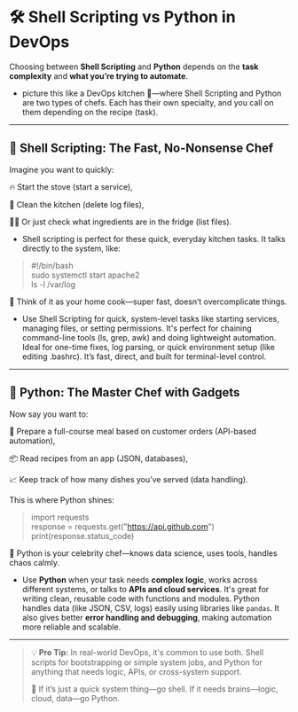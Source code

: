 # 🛠️ Shell Scripting vs Python in DevOps

Choosing between **Shell Scripting** and **Python** depends on the **task complexity** and **what you’re trying to automate**. 
- picture this like a DevOps kitchen 🍳—where Shell Scripting and Python are two types of chefs. Each has their own specialty, and you call on them depending on the recipe (task).
---

## 🧂 Shell Scripting: The Fast, No-Nonsense Chef

Imagine you want to quickly:

🔥 Start the stove (start a service),

🧽 Clean the kitchen (delete log files),

👨‍🍳 Or just check what ingredients are in the fridge (list files).

- Shell scripting is perfect for these quick, everyday kitchen tasks.
It talks directly to the system, like:

> #!/bin/bash <br> sudo systemctl start apache2 <br> ls -l /var/log


🧠 Think of it as your home cook—super fast, doesn’t overcomplicate things.
- Use Shell Scripting for quick, system-level tasks like starting services, managing files, or setting permissions. It's perfect for chaining command-line tools (ls, grep, awk) and doing lightweight automation. Ideal for one-time fixes, log parsing, or quick environment setup (like editing .bashrc). It’s fast, direct, and built for terminal-level control.

---

## 🍳 Python: The Master Chef with Gadgets

Now say you want to:

🍱 Prepare a full-course meal based on customer orders (API-based automation),

📦 Read recipes from an app (JSON, databases),

📈 Keep track of how many dishes you’ve served (data handling).

This is where Python shines:
>import requests <br> response = requests.get("https://api.github.com") <br> print(response.status_code)

🧠 Python is your celebrity chef—knows data science, uses tools, handles chaos calmly.
- Use **Python** when your task needs **complex logic**, works across different systems, or talks to **APIs and cloud services**. It's great for writing clean, reusable code with functions and modules. Python handles data (like JSON, CSV, logs) easily using libraries like `pandas`. It also gives better **error handling and debugging**, making automation more reliable and scalable.


---

> 💡 **Pro Tip:** In real-world DevOps, it's common to use both. Shell scripts for bootstrapping or simple system jobs, and Python for anything that needs logic, APIs, or cross-system support.
> 
> 📝 If it’s just a quick system thing—go shell.
If it needs brains—logic, cloud, data—go Python.

